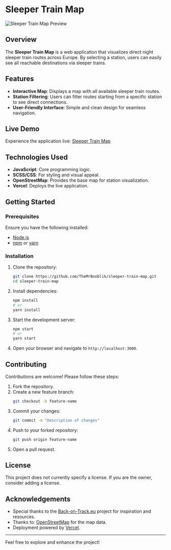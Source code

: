 # Sleeper Train Map

![Sleeper Train Map Preview](Image1.png)

## Overview

The **Sleeper Train Map** is a web application that visualizes direct night sleeper train routes across Europe. By selecting a station, users can easily see all reachable destinations via sleeper trains.

## Features

- **Interactive Map**: Displays a map with all available sleeper train routes.
- **Station Filtering**: Users can filter routes starting from a specific station to see direct connections.
- **User-Friendly Interface**: Simple and clean design for seamless navigation.

## Live Demo

Experience the application live: [Sleeper Train Map](https://sleeper-train-map.vercel.app)

## Technologies Used

- **JavaScript**: Core programming logic.
- **SCSS/CSS**: For styling and visual appeal.
- **OpenStreetMap**: Provides the base map for station visualization.
- **Vercel**: Deploys the live application.

## Getting Started

### Prerequisites

Ensure you have the following installed:

- [Node.js](https://nodejs.org/)
- [npm](https://www.npmjs.com/) or [yarn](https://yarnpkg.com/)

### Installation

1. Clone the repository:
   ```bash
   git clone https://github.com/TheMrBooblik/sleeper-train-map.git
   cd sleeper-train-map
   ```

2. Install dependencies:
   ```bash
   npm install
   # or
   yarn install
   ```

3. Start the development server:
   ```bash
   npm start
   # or
   yarn start
   ```

4. Open your browser and navigate to `http://localhost:3000`.

## Contributing

Contributions are welcome! Please follow these steps:

1. Fork the repository.
2. Create a new feature branch:
   ```bash
   git checkout -b feature-name
   ```
3. Commit your changes:
   ```bash
   git commit -m "Description of changes"
   ```
4. Push to your forked repository:
   ```bash
   git push origin feature-name
   ```
5. Open a pull request.

## License

This project does not currently specify a license. If you are the owner, consider adding a license.

## Acknowledgements

- Special thanks to the [Back-on-Track.eu](https://github.com/Back-on-Track-eu) project for inspiration and resources.
- Thanks to: [OpenStreetMap](https://www.openstreetmap.org/) for the map data.
- Deployment powered by [Vercel](https://vercel.com/).

---
Feel free to explore and enhance the project!
